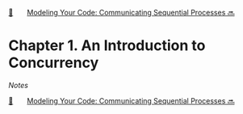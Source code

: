 [🏡][readme]&nbsp;&nbsp;&nbsp;&nbsp;&nbsp;&nbsp;&nbsp;[Modeling Your Code: Communicating Sequential Processes 🔜][upcoming-chapter]

# Chapter 1. An Introduction to Concurrency

_Notes_

[🏡][readme]&nbsp;&nbsp;&nbsp;&nbsp;&nbsp;&nbsp;&nbsp;[Modeling Your Code: Communicating Sequential Processes 🔜][upcoming-chapter]

[readme]: README.md
[upcoming-chapter]: ch02-modeling-your-code-communicating-sequential-processes.md